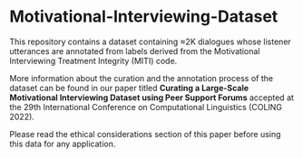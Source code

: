 # Motivational-Interviewing-Dataset
This repository contains a dataset containing ≈2K dialogues whose listener utterances are annotated from labels derived from the  Motivational Interviewing Treatment Integrity (MITI) code.

More information about the curation and the annotation process of the dataset can be found in our paper titled **Curating a Large-Scale Motivational Interviewing Dataset using Peer Support Forums** accepted at the 29th International Conference on Computational Linguistics (COLING 2022).

Please read the ethical considerations section of this paper before using this data for any application. 
